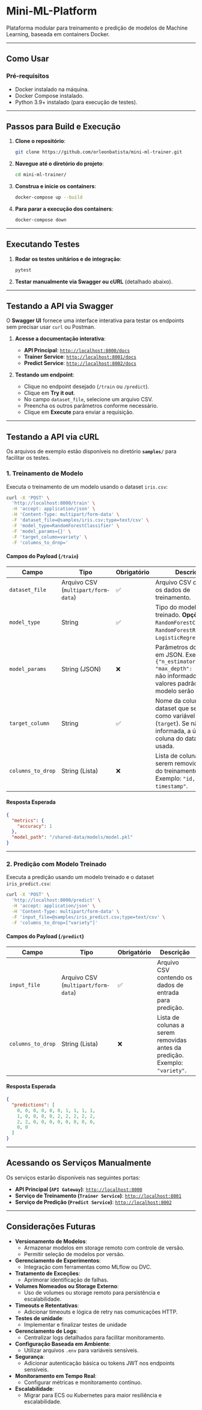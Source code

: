 # **Mini-ML-Platform**

Plataforma modular para treinamento e predição de modelos de Machine Learning, baseada em containers Docker.

---

## **Como Usar**

### **Pré-requisitos**
- Docker instalado na máquina.
- Docker Compose instalado.
- Python 3.9+ instalado (para execução de testes).

---

## **Passos para Build e Execução**

1. **Clone o repositório**:
   ```sh
   git clone https://github.com/orleonbatista/mini-ml-trainer.git
   ```

2. **Navegue até o diretório do projeto**:
   ```sh
   cd mini-ml-trainer/
   ```

3. **Construa e inicie os containers**:
   ```sh
   docker-compose up --build
   ```

4. **Para parar a execução dos containers**:
   ```sh
   docker-compose down
   ```

---

## **Executando Testes**

1. **Rodar os testes unitários e de integração**:
   ```sh
   pytest
   ```

2. **Testar manualmente via Swagger ou cURL** (detalhado abaixo).

---

## **Testando a API via Swagger**

O **Swagger UI** fornece uma interface interativa para testar os endpoints sem precisar usar `curl` ou Postman.

1. **Acesse a documentação interativa**:
   - **API Principal**: [`http://localhost:8000/docs`](http://localhost:8000/docs)
   - **Trainer Service**: [`http://localhost:8001/docs`](http://localhost:8001/docs)
   - **Predict Service**: [`http://localhost:8002/docs`](http://localhost:8002/docs)

2. **Testando um endpoint**:
   - Clique no endpoint desejado (`/train` ou `/predict`).
   - Clique em **Try it out**.
   - No campo `dataset_file`, selecione um arquivo CSV.
   - Preencha os outros parâmetros conforme necessário.
   - Clique em **Execute** para enviar a requisição.

---

## **Testando a API via cURL**

Os arquivos de exemplo estão disponíveis no diretório **`samples/`** para facilitar os testes.

### **1. Treinamento de Modelo**
Executa o treinamento de um modelo usando o dataset `iris.csv`:
```sh
curl -X 'POST' \
  'http://localhost:8000/train' \
  -H 'accept: application/json' \
  -H 'Content-Type: multipart/form-data' \
  -F 'dataset_file=@samples/iris.csv;type=text/csv' \
  -F 'model_type=RandomForestClassifier' \
  -F 'model_params={}' \
  -F 'target_column=variety' \
  -F 'columns_to_drop='
```

#### **Campos do Payload (`/train`)**
| Campo          | Tipo              | Obrigatório | Descrição |
|---------------|------------------|------------|-----------|
| `dataset_file` | Arquivo CSV (`multipart/form-data`) | ✅ | Arquivo CSV contendo os dados de treinamento. |
| `model_type` | String | ✅ | Tipo do modelo a ser treinado. **Opções:** `RandomForestClassifier`, `RandomForestRegressor`, `LogisticRegression`. |
| `model_params` | String (JSON) | ❌ | Parâmetros do modelo em JSON. Exemplo: `{"n_estimators": 100, "max_depth": 10}`. Se não informado, os valores padrão do modelo serão usados. |
| `target_column` | String | ✅ | Nome da coluna do dataset que será usada como variável alvo (`target`). Se não informada, a última coluna do dataset será usada. |
| `columns_to_drop` | String (Lista) | ❌ | Lista de colunas a serem removidas antes do treinamento. Exemplo: `"id, timestamp"`.|

#### **Resposta Esperada**
```json
{
  "metrics": {
    "accuracy": 1
  },
  "model_path": "/shared-data/models/model.pkl"
}
```

---

### **2. Predição com Modelo Treinado**
Executa a predição usando um modelo treinado e o dataset `iris_predict.csv`:
```sh
curl -X 'POST' \
  'http://localhost:8000/predict' \
  -H 'accept: application/json' \
  -H 'Content-Type: multipart/form-data' \
  -F 'input_file=@samples/iris_predict.csv;type=text/csv' \
  -F 'columns_to_drop=["variety"]'
```

#### **Campos do Payload (`/predict`)**
| Campo          | Tipo              | Obrigatório | Descrição |
|---------------|------------------|------------|-----------|
| `input_file` | Arquivo CSV (`multipart/form-data`) | ✅ | Arquivo CSV contendo os dados de entrada para predição. |
| `columns_to_drop` | String (Lista) | ❌ | Lista de colunas a serem removidas antes da predição. Exemplo: `"variety"`. |

#### **Resposta Esperada**
```json
{
  "predictions": [
    0, 0, 0, 0, 0, 0, 1, 1, 1, 1,
    1, 0, 0, 0, 0, 2, 2, 2, 2, 2,
    2, 2, 0, 0, 0, 0, 0, 0, 0, 0,
    0, 0
  ]
}
```

---

## **Acessando os Serviços Manualmente**

Os serviços estarão disponíveis nas seguintes portas:

- **API Principal (`API Gateway`)**: [`http://localhost:8000`](http://localhost:8000)
- **Serviço de Treinamento (`Trainer Service`)**: [`http://localhost:8001`](http://localhost:8001)
- **Serviço de Predição (`Predict Service`)**: [`http://localhost:8002`](http://localhost:8002)

---

## **Considerações Futuras**
- **Versionamento de Modelos**:
  - Armazenar modelos em storage remoto com controle de versão.
  - Permitir seleção de modelos por versão.
- **Gerenciamento de Experimentos**:
  - Integração com ferramentas como MLflow ou DVC.
- **Tratamento de Exceções**:
  - Aprimorar identificação de falhas.
- **Volumes Nomeados ou Storage Externo**:
  - Uso de volumes ou storage remoto para persistência e escalabilidade.
- **Timeouts e Retentativas**:
  - Adicionar timeouts e lógica de retry nas comunicações HTTP.
- **Testes de unidade**:
  - Implementar e finalizar testes de unidade
- **Gerenciamento de Logs**:
  - Centralizar logs detalhados para facilitar monitoramento.
- **Configuração Baseada em Ambiente**:
  - Utilizar arquivos `.env` para variáveis sensíveis.
- **Segurança**:
  - Adicionar autenticação básica ou tokens JWT nos endpoints sensíveis.
- **Monitoramento em Tempo Real**:
  - Configurar métricas e monitoramento contínuo.
- **Escalabilidade**:
  - Migrar para ECS ou Kubernetes para maior resiliência e escalabilidade.